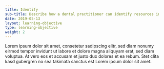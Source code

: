 ```yaml
---
title: Identify
sub-title: Describe how a dental practitioner can identify resources in their community in which to make a referral 
date: 2019-05-13
layout: learning-objective
type: learning-objective
weight: 2
---
```

Lorem ipsum dolor sit amet, consetetur sadipscing elitr, sed diam nonumy eirmod
tempor invidunt ut labore et dolore magna aliquyam erat, sed diam voluptua. At
vero eos et accusam et justo duo dolores et ea rebum. Stet clita kasd gubergren
no sea takimata sanctus est Lorem ipsum dolor sit amet.

